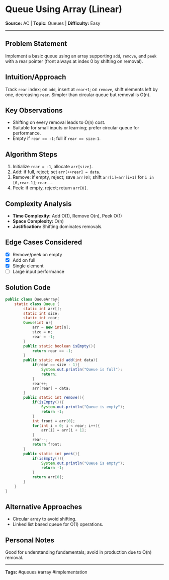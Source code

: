 # Queue Using Array (Linear)

**Source:** AC | **Topic:** Queues | **Difficulty:** Easy  

---

## Problem Statement
Implement a basic queue using an array supporting `add`, `remove`, and `peek` with a rear pointer (front always at index 0 by shifting on removal).

## Intuition/Approach
Track `rear` index; on `add`, insert at `rear+1`; on `remove`, shift elements left by one, decreasing `rear`. Simpler than circular queue but removal is O(n).

## Key Observations
- Shifting on every removal leads to O(n) cost.
- Suitable for small inputs or learning; prefer circular queue for performance.
- Empty if `rear == -1`; full if `rear == size-1`.

## Algorithm Steps
1. Initialize `rear = -1`, allocate `arr[size]`.
2. Add: if full, reject; set `arr[++rear] = data`.
3. Remove: if empty, reject; save `arr[0]`; shift `arr[i]=arr[i+1]` for `i in [0,rear-1]`; `rear--`.
4. Peek: if empty, reject; return `arr[0]`.

## Complexity Analysis
- **Time Complexity:** Add O(1), Remove O(n), Peek O(1)
- **Space Complexity:** O(n)
- **Justification:** Shifting dominates removals.

## Edge Cases Considered
- [x] Remove/peek on empty
- [x] Add on full
- [x] Single element
- [ ] Large input performance

## Solution Code

```java
public class QueueArray{
    static class Queue {
        static int arr[];
        static int size;
        static int rear;
        Queue(int n){
            arr = new int[n];
            size = n;
            rear = -1;
        }
        public static boolean isEmpty(){
            return rear == -1;
        }
        public static void add(int data){
            if(rear == size - 1){
                System.out.println("Queue is full");
                return;
            }
            rear++;
            arr[rear] = data;
        }
        public static int remove(){
            if(isEmpty()){
                System.out.println("Queue is empty");
                return -1;
            }
            int front = arr[0];
            for(int i = 0; i < rear; i++){
                arr[i] = arr[i + 1];
            }
            rear--;
            return front;
        }
        public static int peek(){
            if(isEmpty()){
                System.out.println("Queue is empty");
                return -1;
            }
            return arr[0];
        }
    }
}
```

## Alternative Approaches
- Circular array to avoid shifting.
- Linked list based queue for O(1) operations.

## Personal Notes
Good for understanding fundamentals; avoid in production due to O(n) removal.

---
**Tags:** #queues #array #implementation
